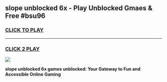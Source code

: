 
## slope unblocked 6x - Play Unblocked Gmaes & Free #bsu96
<h3>
<a href="https://news.freeplayer.one?title=slope_unblocked_6x&ref=24F">CLICK TO PLAY</a></h3>
<hr>

<h3>
<a href="https://news.freeplayer.one?title=slope_unblocked_6x&ref=24F">CLICK 2 PLAY</a>
  
</h3>

<a href="https://news.freeplayer.one?title=slope_unblocked_6x&ref=24F/"><img src="https://clearcache.store/games.png"></a>


**slope unblocked 6x games unblocked: Your Gateway to Fun and Accessible Online Gaming**

